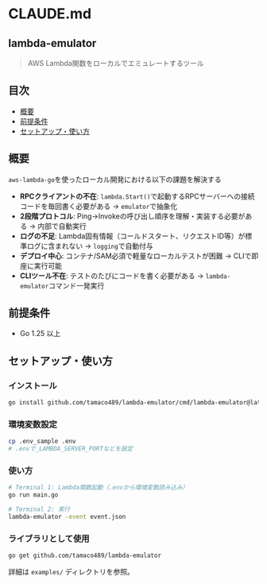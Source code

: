 # CLAUDE.md

##  lambda-emulator

> AWS Lambda関数をローカルでエミュレートするツール

## 目次
- [概要](#概要)
- [前提条件](#前提条件)
- [セットアップ・使い方](#セットアップ・使い方)

## 概要

`aws-lambda-go`を使ったローカル開発における以下の課題を解決する

- **RPCクライアントの不在**: `lambda.Start()`で起動するRPCサーバーへの接続コードを毎回書く必要がある → `emulator`で抽象化
- **2段階プロトコル**: Ping→Invokeの呼び出し順序を理解・実装する必要がある → 内部で自動実行
- **ログの不足**: Lambda固有情報（コールドスタート、リクエストID等）が標準ログに含まれない → `logging`で自動付与
- **デプロイ中心**: コンテナ/SAM必須で軽量なローカルテストが困難 → CLIで即座に実行可能
- **CLIツール不在**: テストのたびにコードを書く必要がある → `lambda-emulator`コマンド一発実行

## 前提条件

- Go 1.25 以上

## セットアップ・使い方

### インストール
```bash
go install github.com/tamaco489/lambda-emulator/cmd/lambda-emulator@latest
```

### 環境変数設定
```bash
cp .env_sample .env
# .envで_LAMBDA_SERVER_PORTなどを設定
```

### 使い方
```bash
# Terminal 1: Lambda関数起動（.envから環境変数読み込み）
go run main.go

# Terminal 2: 実行
lambda-emulator -event event.json
```

### ライブラリとして使用
```bash
go get github.com/tamaco489/lambda-emulator
```

詳細は `examples/` ディレクトリを参照。
